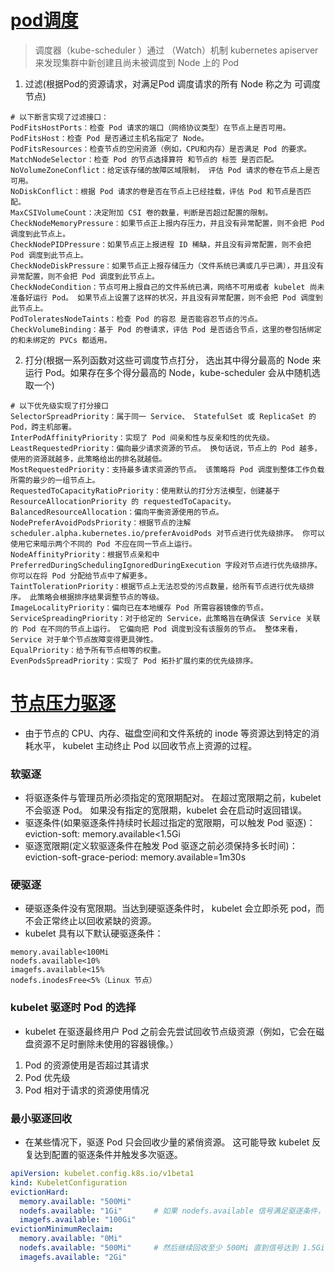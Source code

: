 # [pod调度](https://kubernetes.io/zh/docs/concepts/scheduling-eviction/kube-scheduler/)
> 调度器（kube-scheduler ）通过 （Watch）机制 kubernetes apiserver来发现集群中新创建且尚未被调度到 Node 上的 Pod
1. 过滤(根据Pod的资源请求，对满足Pod 调度请求的所有 Node 称之为 可调度节点)
```
# 以下断言实现了过滤接口：
PodFitsHostPorts：检查 Pod 请求的端口（网络协议类型）在节点上是否可用。
PodFitsHost：检查 Pod 是否通过主机名指定了 Node。
PodFitsResources：检查节点的空闲资源（例如，CPU和内存）是否满足 Pod 的要求。
MatchNodeSelector：检查 Pod 的节点选择算符 和节点的 标签 是否匹配。
NoVolumeZoneConflict：给定该存储的故障区域限制， 评估 Pod 请求的卷在节点上是否可用。
NoDiskConflict：根据 Pod 请求的卷是否在节点上已经挂载，评估 Pod 和节点是否匹配。
MaxCSIVolumeCount：决定附加 CSI 卷的数量，判断是否超过配置的限制。
CheckNodeMemoryPressure：如果节点正上报内存压力，并且没有异常配置，则不会把 Pod 调度到此节点上。
CheckNodePIDPressure：如果节点正上报进程 ID 稀缺，并且没有异常配置，则不会把 Pod 调度到此节点上。
CheckNodeDiskPressure：如果节点正上报存储压力（文件系统已满或几乎已满），并且没有异常配置，则不会把 Pod 调度到此节点上。
CheckNodeCondition：节点可用上报自己的文件系统已满，网络不可用或者 kubelet 尚未准备好运行 Pod。 如果节点上设置了这样的状况，并且没有异常配置，则不会把 Pod 调度到此节点上。
PodToleratesNodeTaints：检查 Pod 的容忍 是否能容忍节点的污点。
CheckVolumeBinding：基于 Pod 的卷请求，评估 Pod 是否适合节点，这里的卷包括绑定的和未绑定的 PVCs 都适用。
```
2. 打分(根据一系列函数对这些可调度节点打分， 选出其中得分最高的 Node 来运行 Pod。如果存在多个得分最高的 Node，kube-scheduler 会从中随机选取一个)
```
# 以下优先级实现了打分接口
SelectorSpreadPriority：属于同一 Service、 StatefulSet 或 ReplicaSet 的 Pod，跨主机部署。
InterPodAffinityPriority：实现了 Pod 间亲和性与反亲和性的优先级。
LeastRequestedPriority：偏向最少请求资源的节点。 换句话说，节点上的 Pod 越多，使用的资源就越多，此策略给出的排名就越低。
MostRequestedPriority：支持最多请求资源的节点。 该策略将 Pod 调度到整体工作负载所需的最少的一组节点上。
RequestedToCapacityRatioPriority：使用默认的打分方法模型，创建基于 ResourceAllocationPriority 的 requestedToCapacity。
BalancedResourceAllocation：偏向平衡资源使用的节点。
NodePreferAvoidPodsPriority：根据节点的注解 scheduler.alpha.kubernetes.io/preferAvoidPods 对节点进行优先级排序。 你可以使用它来暗示两个不同的 Pod 不应在同一节点上运行。
NodeAffinityPriority：根据节点亲和中 PreferredDuringSchedulingIgnoredDuringExecution 字段对节点进行优先级排序。 你可以在将 Pod 分配给节点中了解更多。
TaintTolerationPriority：根据节点上无法忍受的污点数量，给所有节点进行优先级排序。 此策略会根据排序结果调整节点的等级。
ImageLocalityPriority：偏向已在本地缓存 Pod 所需容器镜像的节点。
ServiceSpreadingPriority：对于给定的 Service，此策略旨在确保该 Service 关联的 Pod 在不同的节点上运行。 它偏向把 Pod 调度到没有该服务的节点。 整体来看，Service 对于单个节点故障变得更具弹性。
EqualPriority：给予所有节点相等的权重。
EvenPodsSpreadPriority：实现了 Pod 拓扑扩展约束的优先级排序。
```




# [节点压力驱逐](https://kubernetes.io/zh/docs/concepts/scheduling-eviction/node-pressure-eviction/)
* 由于节点的 CPU、内存、磁盘空间和文件系统的 inode 等资源达到特定的消耗水平， kubelet 主动终止 Pod 以回收节点上资源的过程。

### 软驱逐
* 将驱逐条件与管理员所必须指定的宽限期配对。 在超过宽限期之前，kubelet 不会驱逐 Pod。 如果没有指定的宽限期，kubelet 会在启动时返回错误。
* 驱逐条件(如果驱逐条件持续时长超过指定的宽限期，可以触发 Pod 驱逐)：eviction-soft: memory.available<1.5Gi
* 驱逐宽限期(定义软驱逐条件在触发 Pod 驱逐之前必须保持多长时间)：eviction-soft-grace-period: memory.available=1m30s

### 硬驱逐
* 硬驱逐条件没有宽限期。当达到硬驱逐条件时， kubelet 会立即杀死 pod，而不会正常终止以回收紧缺的资源。
* kubelet 具有以下默认硬驱逐条件：
```
memory.available<100Mi
nodefs.available<10%
imagefs.available<15%
nodefs.inodesFree<5%（Linux 节点）
```

### kubelet 驱逐时 Pod 的选择 
* kubelet 在驱逐最终用户 Pod 之前会先尝试回收节点级资源（例如，它会在磁盘资源不足时删除未使用的容器镜像。）
1. Pod 的资源使用是否超过其请求
2. Pod 优先级
3. Pod 相对于请求的资源使用情况


### 最小驱逐回收
* 在某些情况下，驱逐 Pod 只会回收少量的紧俏资源。 这可能导致 kubelet 反复达到配置的驱逐条件并触发多次驱逐。
```yml
apiVersion: kubelet.config.k8s.io/v1beta1
kind: KubeletConfiguration
evictionHard:
  memory.available: "500Mi"
  nodefs.available: "1Gi"       # 如果 nodefs.available 信号满足驱逐条件， kubelet 会回收资源，直到信号达到 1Gi 的条件
  imagefs.available: "100Gi"
evictionMinimumReclaim:
  memory.available: "0Mi"
  nodefs.available: "500Mi"     # 然后继续回收至少 500Mi 直到信号达到 1.5Gi
  imagefs.available: "2Gi"
```

